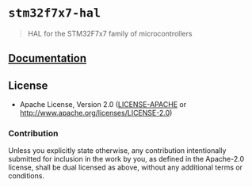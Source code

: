# `stm32f7x7-hal`

> HAL for the STM32F7x7 family of microcontrollers

[`embedded-hal`]: https://crates.io/crates/embedded-hal

## [Documentation](https://docs.rs/stm32f30x-hal)

## License

- Apache License, Version 2.0 ([LICENSE-APACHE](LICENSE-APACHE) or
  http://www.apache.org/licenses/LICENSE-2.0)

### Contribution

Unless you explicitly state otherwise, any contribution intentionally submitted
for inclusion in the work by you, as defined in the Apache-2.0 license, shall be
dual licensed as above, without any additional terms or conditions. 
